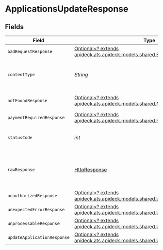 # ApplicationsUpdateResponse


## Fields

| Field                                                                                                                               | Type                                                                                                                                | Required                                                                                                                            | Description                                                                                                                         |
| ----------------------------------------------------------------------------------------------------------------------------------- | ----------------------------------------------------------------------------------------------------------------------------------- | ----------------------------------------------------------------------------------------------------------------------------------- | ----------------------------------------------------------------------------------------------------------------------------------- |
| `badRequestResponse`                                                                                                                | [Optional<? extends apideck.ats.apideck.models.shared.BadRequestResponse>](../../models/shared/BadRequestResponse.md)               | :heavy_minus_sign:                                                                                                                  | Bad Request                                                                                                                         |
| `contentType`                                                                                                                       | *String*                                                                                                                            | :heavy_check_mark:                                                                                                                  | HTTP response content type for this operation                                                                                       |
| `notFoundResponse`                                                                                                                  | [Optional<? extends apideck.ats.apideck.models.shared.NotFoundResponse>](../../models/shared/NotFoundResponse.md)                   | :heavy_minus_sign:                                                                                                                  | The specified resource was not found                                                                                                |
| `paymentRequiredResponse`                                                                                                           | [Optional<? extends apideck.ats.apideck.models.shared.PaymentRequiredResponse>](../../models/shared/PaymentRequiredResponse.md)     | :heavy_minus_sign:                                                                                                                  | Payment Required                                                                                                                    |
| `statusCode`                                                                                                                        | *int*                                                                                                                               | :heavy_check_mark:                                                                                                                  | HTTP response status code for this operation                                                                                        |
| `rawResponse`                                                                                                                       | [HttpResponse<InputStream>](https://docs.oracle.com/en/java/javase/11/docs/api/java.net.http/java/net/http/HttpResponse.html)       | :heavy_check_mark:                                                                                                                  | Raw HTTP response; suitable for custom response parsing                                                                             |
| `unauthorizedResponse`                                                                                                              | [Optional<? extends apideck.ats.apideck.models.shared.UnauthorizedResponse>](../../models/shared/UnauthorizedResponse.md)           | :heavy_minus_sign:                                                                                                                  | Unauthorized                                                                                                                        |
| `unexpectedErrorResponse`                                                                                                           | [Optional<? extends apideck.ats.apideck.models.shared.UnexpectedErrorResponse>](../../models/shared/UnexpectedErrorResponse.md)     | :heavy_minus_sign:                                                                                                                  | Unexpected error                                                                                                                    |
| `unprocessableResponse`                                                                                                             | [Optional<? extends apideck.ats.apideck.models.shared.UnprocessableResponse>](../../models/shared/UnprocessableResponse.md)         | :heavy_minus_sign:                                                                                                                  | Unprocessable                                                                                                                       |
| `updateApplicationResponse`                                                                                                         | [Optional<? extends apideck.ats.apideck.models.shared.UpdateApplicationResponse>](../../models/shared/UpdateApplicationResponse.md) | :heavy_minus_sign:                                                                                                                  | Applications                                                                                                                        |